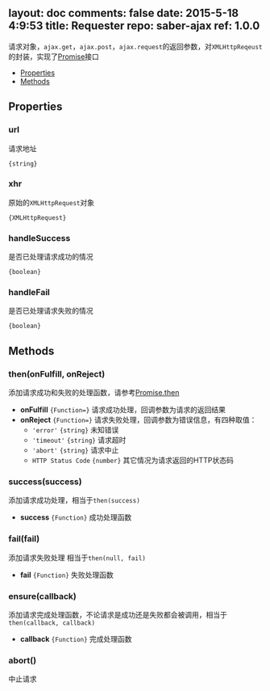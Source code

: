 layout: doc
comments: false
date: 2015-5-18 4:9:53
title: Requester
repo: saber-ajax
ref: 1.0.0
---

请求对象，`ajax.get`，`ajax.post`，`ajax.request`的返回参数，对`XMLHttpReqeust`的封装，实现了[Promise](https://github.com/ecomfe/saber-promise)接口

* [Properties](#properties)
* [Methods](#methods)

## Properties

### url

请求地址

`{string}`

### xhr

原始的`XMLHttpRequest`对象

`{XMLHttpRequest}`

### handleSuccess

是否已处理请求成功的情况

`{boolean}`

### handleFail

是否已处理请求失败的情况

`{boolean}`

## Methods

### then(onFulfill, onReject)

添加请求成功和失败的处理函数，请参考[Promise.then](https://github.com/ecomfe/saber-promise)

* **onFulfill** `{Function=}` 请求成功处理，回调参数为请求的返回结果
* **onReject** `{Function=}` 请求失败处理，回调参数为错误信息，有四种取值：
    * `'error'` `{string}` 未知错误
    * `'timeout'` `{string}` 请求超时
    * `'abort'` `{string}` 请求中止
    * `HTTP Status Code` `{number}` 其它情况为请求返回的HTTP状态码

### success(success)

添加请求成功处理，相当于`then(success)`

* **success** `{Function}` 成功处理函数

### fail(fail)

添加请求失败处理 相当于`then(null, fail)`

* **fail** `{Function}` 失败处理函数

### ensure(callback)

添加请求完成处理函数，不论请求是成功还是失败都会被调用，相当于`then(callback, callback)`

* **callback** `{Function}` 完成处理函数

### abort()

中止请求